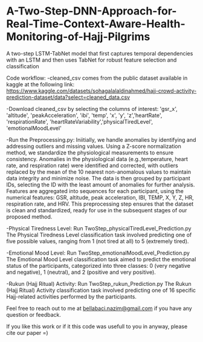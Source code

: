 # A-Two-Step-DNN-Approach-for-Real-Time-Context-Aware-Health-Monitoring-of-Hajj-Pilgrims
 A two-step LSTM-TabNet model that first captures temporal dependencies with an LSTM and then uses TabNet for robust feature selection and classification

Code workflow:
-cleaned_csv comes from the public dataset available in kaggle at the following link:
https://www.kaggle.com/datasets/sohagalalaldinahmed/hajj-crowd-activity-prediction-dataset/data?select=cleaned_data.csv

-Download cleaned_csv by selecting the columns of interest:
'gsr_x', 'altitude', 'peakAcceleration', 'ibi', 'temp', 'x', 'y', 'z','heartRate', 'respirationRate', 'heartRateVariability','physicalTiredLevel', 'emotionalMoodLevel'

-Run the Preprocessing.py:
Iniitially, we handle anomalies by identifying and addressing outliers and missing values. Using a Z-score normalization method, we standardize the physiological measurements to ensure consistency. Anomalies in the physiological data (e.g.,temperature, heart rate, and respiration rate) were identified and corrected, with outliers replaced by the mean of the 10 nearest non-anomalous values to maintain data integrity and minimize noise. The data is then grouped by participant IDs, selecting the ID with the least amount of anomalies for further analysis.
Features are aggregated into sequences for each participant, using the numerical features: GSR, altitude, peak acceleration, IBI, TEMP, X, Y, Z, HR, respiration rate, and HRV. This preprocessing step ensures that the dataset is clean and standardized, ready for use in the subsequent stages of our proposed method.

-Physical Tiredness Level: Run TwoStep_physicalTiredLevel_Prediction.py
The Physical Tiredness Level classification task involved predicting one of five possible values, ranging from 1 (not tired at all) to 5 (extremely tired).

-Emotional Mood Level: Run TwoStep_emotionalMoodLevel_Prediction.py
The Emotional Mood Level classification task aimed to predict the emotional status of the participants, categorized into three classes: 0 (very negative and negative), 1 (neutral), and 2 (positive and very positive).

-Rukun (Hajj Ritual) Activity: Run TwoStep_rukun_Prediction.py
The Rukun (Hajj Ritual) Activity classification task involved predicting one of 16 specific Hajj-related activities performed by the participants.


Feel free to reach out to me at bellabaci.nazim@gmail.com if you have any question or feedback.

If you like this work or if it this code was usefull to you in anyway, please cite our paper =)
